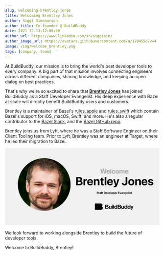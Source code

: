 ```yaml
---
slug: welcoming-brentley-jones
title: Welcoming Brentley Jones
author: Siggi Simonarson
author_title: Co-founder @ BuildBuddy
date: 2021-12-13:12:00:00
author_url: https://www.linkedin.com/in/siggisim/
author_image_url: https://avatars.githubusercontent.com/u/1704556?v=4
image: /img/welcome_brentley.png
tags: [company, team]
---
```


At BuildBuddy, our mission is to bring the world's best developer tools to every company. A big part of that mission involves connecting engineers across different companies, sharing knowledge, and keeping an open dialog on best practices.

That's why we're so excited to share that [**Brentley Jones**](https://brentleyjones.com) has joined BuildBuddy as a Staff Developer Evangelist. His deep experience with Bazel at scale will directly benefit BuildBuddy users and customers.

Brentley is a maintainer of Bazel's [rules_apple](https://github.com/bazelbuild/rules_apple/blob/master/MAINTENANCE.md#maintainers) and [rules_swift](https://github.com/bazelbuild/rules_swift/) which contain Bazel's support for iOS, macOS, Swift, and more. He's also a regular contributor to the [Bazel Slack](https://slack.bazel.build/), and the [Bazel GitHub repo](https://github.com/bazelbuild/bazel/issues?q=author%3Abrentleyjones).

Brentley joins us from Lyft, where he was a Staff Software Engineer on their Client Tooling team. Prior to Lyft, Brentley was an engineer at Target, where he led their migration to Bazel.

![](images/welcome_brentley.png)

We look forward to working alongside Brentley to build the future of developer tools.

Welcome to BuildBuddy, Brentley!
